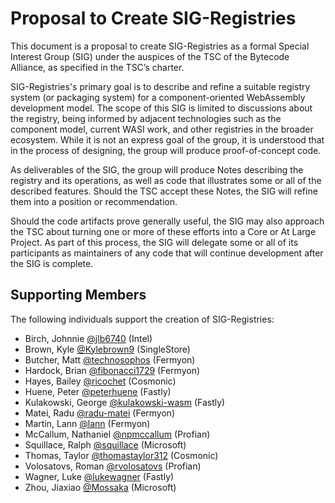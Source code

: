 # Proposal to Create SIG-Registries

This document is a proposal to create SIG-Registries as a formal Special Interest Group (SIG) under the auspices of the TSC of the Bytecode Alliance, as specified in the TSC’s charter. 

SIG-Registries's primary goal is to describe and refine a suitable registry system (or packaging system) for a component-oriented WebAssembly development model. The scope of this SIG is limited to discussions about the registry, being informed by adjacent technologies such as the component model, current WASI work, and other registries in the broader ecosystem. While it is not an express goal of the group, it is understood that in the process of designing, the group will produce proof-of-concept code. 

As deliverables of the SIG, the group will produce Notes describing the registry and its operations, as well as code that illustrates some or all of the described features. Should the TSC accept these Notes, the SIG will refine them into a position or recommendation. 

Should the code artifacts prove generally useful, the SIG may also approach the TSC about turning one or more of these efforts into a Core or At Large Project. As part of this process, the SIG will delegate some or all of its participants as maintainers of any code that will continue development after the SIG is complete. 

## Supporting Members 

The following individuals support the creation of SIG-Registries: 

- Birch, Johnnie [@jlb6740](https://github.com/jlb6740) (Intel)
- Brown, Kyle [@Kylebrown9](https://github.com/Kylebrown9) (SingleStore)
- Butcher, Matt [@technosophos](https://github.com/technosophos) (Fermyon)
- Hardock, Brian [@fibonacci1729](https://github.com/fibonacci1729) (Fermyon)
- Hayes, Bailey [@ricochet](https://github.com/ricochet) (Cosmonic)
- Huene, Peter [@peterhuene](https://github.com/peterhuene) (Fastly)
- Kulakowski, George [@kulakowski-wasm](https://github.com/kulakowski-wasm) (Fastly)
- Matei, Radu [@radu-matei](https://github.com/radu-matei) (Fermyon)
- Martin, Lann [@lann](https://github.com/lann) (Fermyon)
- McCallum, Nathaniel [@npmccallum](https://github.com/npmccallum) (Profian)
- Squillace, Ralph [@squillace](https://github.com/squillace) (Microsoft)
- Thomas, Taylor [@thomastaylor312](https://github.com/thomastaylor312) (Cosmonic)
- Volosatovs, Roman [@rvolosatovs](https://github.com/rvolosatovs) (Profian)
- Wagner, Luke [@lukewagner](https://github.com/lukewagner) (Fastly)
- Zhou, Jiaxiao [@Mossaka](https://github.com/Mossaka) (Microsoft)
